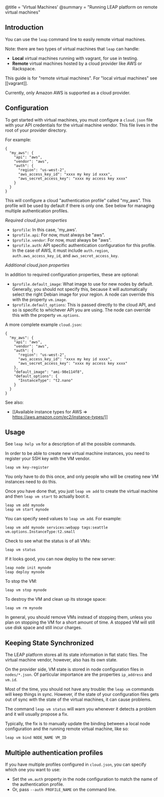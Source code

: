 @title = 'Virtual Machines'
@summary = "Running LEAP platform on remote virtual machines"

Introduction
------------------

You can use the `leap` command line to easily remote virtual machines.

Note: there are two types of virtual machines that `leap` can handle:

* **Local** virtual machines running with vagrant, for use in testing.
* **Remote** virtual machines hosted by a cloud provider like AWS or Rackspace.

This guide is for "remote virtual machines". For "local virtual machines" see [[vagrant]].

Currently, only Amazon AWS is supported as a cloud provider.

Configuration
---------------------

To get started with virtual machines, you must configure a `cloud.json` file with your API credentials for the virtual machine vendor. This file lives in the root of your provider directory.

For example:

    {
      "my_aws": {
        "api": "aws",
        "vendor": "aws",
        "auth": {
          "region": "us-west-2",
          "aws_access_key_id": "xxxx my key id xxxx",
          "aws_secret_access_key": "xxxx my access key xxxx"
        }
      }
    }

This will configure a cloud "authentication profile" called "my_aws". This profile will be used by default if there is only one. See below for managing multiple authentication profiles.

*Required cloud.json properties*

* `$profile`: In this case, 'my_aws'.
* `$profile.api`: For now, must always be "aws".
* `$profile.vendor`: For now, must always be "aws".
* `$profile.auth`: API specific authentication configuration for this profile. In the case of AWS, it must include `auth.region`, `auth.aws_access_key_id`, and `aws_secret_access_key`.

*Additional cloud.json properties*

In addition to required configuration properties, these are optional:

* `$profile.default_image`: What image to use for new nodes by default. Generally, you should not specify this, because it will automatically select the right Debian image for your region. A node can override this with the property `vm.image`.
* `$profile.default_options`: This is passed directly to the cloud API, and so is specific to whichever API you are using. The node can override this with the property `vm.options`.

A more complete example `cloud.json`:

    {
      "my_aws": {
        "api": "aws",
        "vendor": "aws",
        "auth": {
          "region": "us-west-2",
          "aws_access_key_id": "xxxx my key id xxxx",
          "aws_secret_access_key": "xxxx my access key xxxx"
        },
        "default_image": "ami-98e114f8",
        "default_options": {
          "InstanceType": "t2.nano"
        }
      }
    }

See also:

* [[Available instance types for AWS => https://aws.amazon.com/ec2/instance-types/]]

Usage
--------------------------------------------

See `leap help vm` for a description of all the possible commands.

In order to be able to create new virtual machine instances, you need to register your SSH key with the VM vendor.

    leap vm key-register

You only have to do this once, and only people who will be creating new VM instances need to do this.

Once you have done that, you just `leap vm add` to create the virtual machine and then `leap vm start` to actually boot it.

    leap vm add mynode
    leap vm start mynode

You can specify seed values to `leap vm add`. For example:

    leap vm add mynode services:webapp tags:seattle vm.options.InstanceType:t2.small

Check to see what the status is of all VMs:

    leap vm status

If it looks good, you can now deploy to the new server:

    leap node init mynode
    leap deploy mynode

To stop the VM:

    leap vm stop mynode

To destroy the VM and clean up its storage space:

    leap vm rm mynode

In general, you should remove VMs instead of stopping them, unless you plan on stopping the VM for a short amount of time. A stopped VM will still use disk space and still incur charges.

Keeping State Synchronized
-------------------------------------------------

The LEAP platform stores all its state information in flat static files. The virtual machine vendor, however, also has its own state. 

On the provider side, VM state is stored in node configuration files in `nodes/*.json`. Of particular importance are the properties `ip_address` and `vm.id`. 

Most of the time, you should not have any trouble: the `leap vm` commands will keep things in sync. However, if the state of your configuration files gets out of sync with the state of the virtual machines, it can cause problems.

The command `leap vm status` will warn you whenever it detects a problem and it will usually propose a fix.

Typically, the fix is to manually update the binding between a local node configuration and the running remote virtual machine, like so:

    leap vm bind NODE_NAME VM_ID


Multiple authentication profiles
---------------------------------------------

If you have multiple profiles configured in `cloud.json`, you can specify which one you want to use:

* Set the `vm.auth` property in the node configuration to match the name of the authentication profile.
* Or, pass `--auth PROFILE_NAME` on the command line.